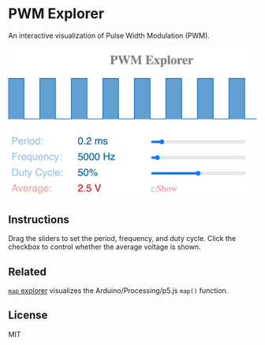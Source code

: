 # PWM Explorer

An interactive visualization of Pulse Width Modulation (PWM).

![screenshot](docs/screenshot.png)

## Instructions

Drag the sliders to set the period, frequency, and duty cycle. Click the checkbox to control whether the average voltage is shown.

## Related

[`map` explorer](https://osteele.github.io/map-explorer/) visualizes the
Arduino/Processing/p5.js `map()` function.


## License

MIT
